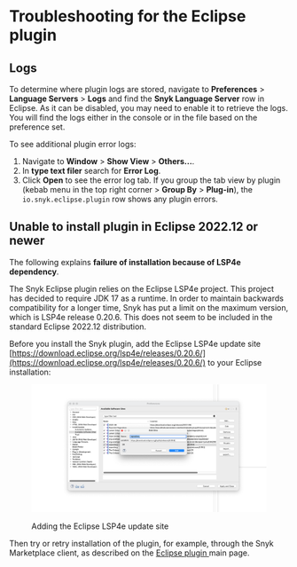# Troubleshooting for the Eclipse plugin

## Logs

To determine where plugin logs are stored, navigate to **Preferences** > **Language Servers** > **Logs** and find the **Snyk Language Server** row in Eclipse. As it can be disabled, you may need to enable it to retrieve the logs. You will find the logs either in the console or in the file based on the preference set.

To see additional plugin error logs:

1. Navigate to **Window** > **Show View** > **Others...**.
2. In **type text filer** search for **Error Log**.
3. Click **Open** to see the error log tab. If you group the tab view by plugin (kebab menu in the top right corner > **Group By** > **Plug-in**), the `io.snyk.eclipse.plugin` row shows any plugin errors.

## Unable to install plugin in Eclipse 2022.12 or newer

The following explains **failure of installation because of LSP4e dependency**.

The Snyk Eclipse plugin relies on the Eclipse LSP4e project. This project has decided to require JDK 17 as a runtime. In order to maintain backwards compatibility for a longer time, Snyk has put a limit on the maximum version, which is LSP4e release 0.20.6. This does not seem to be included in the standard Eclipse 2022.12 distribution.

Before you install the Snyk plugin, add the Eclipse LSP4e update site [https://download.eclipse.org/lsp4e/releases/0.20.6/](https://download.eclipse.org/lsp4e/releases/0.20.6/) to your Eclipse installation:

<figure><img src="../../.gitbook/assets/image (128).png" alt="Adding the Eclipse LSP4e update site"><figcaption><p>Adding the Eclipse LSP4e update site</p></figcaption></figure>

Then try or retry installation of the plugin, for example, through the Snyk Marketplace client, as described on the [Eclipse plugin ](./)main page.
